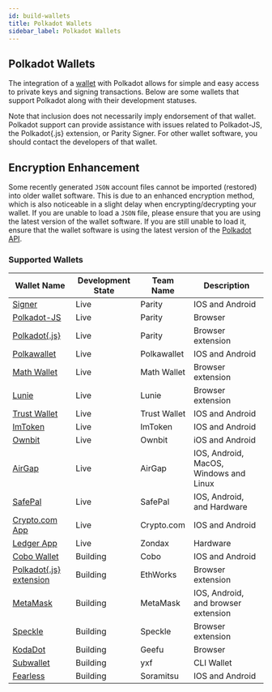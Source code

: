 ```yaml
---
id: build-wallets
title: Polkadot Wallets
sidebar_label: Polkadot Wallets
---
```


## Polkadot Wallets

The integration of a [wallet](https://wiki.polkadot.network/docs/en/glossary#wallet) with Polkadot allows for simple and easy access to private keys and signing transactions. Below are some wallets that support Polkadot along with their development statuses.

Note that inclusion does not necessarily imply endorsement of that wallet. Polkadot support can provide assistance with issues related to Polkadot-JS, the Polkadot{.js} extension, or Parity Signer. For other wallet software, you should contact the developers of that wallet.

## Encryption Enhancement

Some recently generated `JSON` account files cannot be imported (restored) into older wallet software. This is due to an enhanced encryption method, which is also noticeable in a slight delay when encrypting/decrypting your wallet. If you are unable to load a `JSON` file, please ensure that you are using the latest version of the wallet software. If you are still unable to load it, ensure that the wallet software is using the latest version of the [Polkadot API](https://polkadot.js.org/api/).

### Supported Wallets

| Wallet Name                                                        | Development State | Team Name    | Description                            |
| ------------------------------------------------------------------ | ----------------- | ------------ | -------------------------------------- |
| [Signer](https://www.parity.io/signer/)                            | Live              | Parity       | IOS and Android                        |
| [Polkadot-JS](https://polkadot.js.org/apps/#/accounts)             | Live              | Parity       | Browser                                |
| [Polkadot{.js}](https://github.com/polkadot-js/extension)          | Live              | Parity       | Browser extension                      |
| [Polkawallet](https://polkawallet.io/)                             | Live              | Polkawallet  | IOS and Android                        |
| [Math Wallet](https://www.mathwallet.org/kusama-wallet/en/)        | Live              | Math Wallet  | Browser extension                      |
| [Lunie](https://lunie.io/)                                         | Live              | Lunie        | Browser extension                      |
| [Trust Wallet](https://trustwallet.com/)                           | Live              | Trust Wallet | IOS and Android                        |
| [ImToken](https://token.im/)                                       | Live              | ImToken      | IOS and Android                        |
| [Ownbit](https://ownbit.io/)                                       | Live              | Ownbit       | iOS and Android                        |
| [AirGap](https://airgap.it/)                                       | Live              | AirGap       | IOS, Android, MacOS, Windows and Linux |
| [SafePal](https://www.safepal.io/download)                         | Live              | SafePal      | IOS, Android, and Hardware             |
| [Crypto.com App](https://crypto.com/en/index.html)                 | Live              | Crypto.com   | IOS and Android                        |
| [Ledger App](https://zondax.ch/kusama.html#overview)               | Live              | Zondax       | Hardware                               |
| [Cobo Wallet](https://cobo.com/)                                   | Building          | Cobo         | IOS and Android                        |
| [Polkadot{.js} extension](https://github.com/EthWorks/extension)   | Building          | EthWorks     | Browser extension                      |
| [MetaMask](https://metamask.io/index.html)                         | Building          | MetaMask     | IOS, Android, and browser extension    |
| [Speckle](https://github.com/GetSpeckle/speckle-browser-extension) | Building          | Speckle      | Browser extension                      |
| [KodaDot](https://kodadot.netlify.app/#/accounts)                  | Building          | Geefu        | Browser                                |
| [Subwallet](https://github.com/yxf/subwallet)                      | Building          | yxf          | CLI Wallet                             |
| [Fearless](https://soramitsu.co.jp/fearless)                       | Building          | Soramitsu    | IOS and Android                        |
